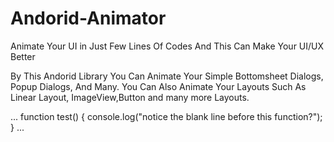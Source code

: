 # Andorid-Animator
Animate Your UI in Just Few Lines Of Codes And This Can Make Your UI/UX Better


By This Andorid Library You Can Animate Your Simple Bottomsheet Dialogs, Popup Dialogs, And Many.
You Can Also Animate Your Layouts Such As Linear Layout, ImageView,Button and many more Layouts.


...
function test() {
  console.log("notice the blank line before this function?");
}
...
